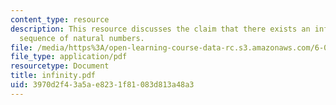 ```yaml
---
content_type: resource
description: This resource discusses the claim that there exists an infinite decreasing
  sequence of natural numbers.
file: /media/https%3A/open-learning-course-data-rc.s3.amazonaws.com/6-042j-mathematics-for-computer-science-fall-2005/3970d2f43a5ae8231f81083d813a48a3_infinity.pdf
file_type: application/pdf
resourcetype: Document
title: infinity.pdf
uid: 3970d2f4-3a5a-e823-1f81-083d813a48a3
---
```

